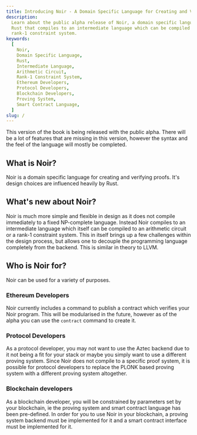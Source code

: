 ```yaml
---
title: Introducing Noir - A Domain Specific Language for Creating and Verifying Proofs
description:
  Learn about the public alpha release of Noir, a domain specific language heavily influenced by
  Rust that compiles to an intermediate language which can be compiled to an arithmetic circuit or a
  rank-1 constraint system.
keywords:
  [
    Noir,
    Domain Specific Language,
    Rust,
    Intermediate Language,
    Arithmetic Circuit,
    Rank-1 Constraint System,
    Ethereum Developers,
    Protocol Developers,
    Blockchain Developers,
    Proving System,
    Smart Contract Language,
  ]
slug: /
---
```


This version of the book is being released with the public alpha. There will be a lot of features
that are missing in this version, however the syntax and the feel of the language will mostly be
completed.

## What is Noir?

Noir is a domain specific language for creating and verifying proofs. It's design choices are
influenced heavily by Rust.

## What's new about Noir?

Noir is much more simple and flexible in design as it does not compile immediately to a fixed
NP-complete language. Instead Noir compiles to an intermediate language which itself can be compiled
to an arithmetic circuit or a rank-1 constraint system. This in itself brings up a few challenges
within the design process, but allows one to decouple the programming language completely from the
backend. This is similar in theory to LLVM.

## Who is Noir for?

Noir can be used for a variety of purposes.

### Ethereum Developers

Noir currently includes a command to publish a contract which verifies your Noir program. This will
be modularised in the future, however as of the alpha you can use the `contract` command to create
it.

### Protocol Developers

As a protocol developer, you may not want to use the Aztec backend due to it not being a fit for
your stack or maybe you simply want to use a different proving system. Since Noir does not compile
to a specific proof system, it is possible for protocol developers to replace the PLONK based
proving system with a different proving system altogether.

### Blockchain developers

As a blockchain developer, you will be constrained by parameters set by your blockchain, ie the
proving system and smart contract language has been pre-defined. In order for you to use Noir in
your blockchain, a proving system backend must be implemented for it and a smart contract interface
must be implemented for it.
